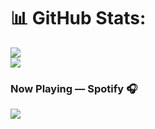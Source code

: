 <!---- 👋 Hi, I’m @musaucrea
- 👀 I’m interested in software development
- 🌱 I’m currently learning java script html and css
- 💞️ I’m looking to collaborate on ...
- 📫 How to reach me ...

<!---
musaucrea/musaucrea is a ✨ special ✨ repository because its `README.md` (this file) appears on your GitHub profile.
You can click the Preview link to take a look at your changes.
--->
# 📊 GitHub Stats:
![](https://github-readme-streak-stats.herokuapp.com/?user=musaucrea&theme=dark&hide_border=false)<br/>
![](https://github-readme-stats.vercel.app/api/top-langs/?username=musaucrea&theme=dark&hide_border=false&include_all_commits=false&count_private=false&layout=compact)

### Now Playing — Spotify 🎧
<p>
<a href=”https://spotify-github-profile.vercel.app/api/view.svg?uid=0dyt0z4xdnug7teutmvub5la8&redirect=true">
<img src= "https://spotify-github-profile.vercel.app/api/view?uid=0dyt0z4xdnug7teutmvub5la8&cover_image=true&theme=default"/>
</a>
</p>
